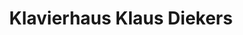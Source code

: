---
title: "Klavierhaus Klaus Diekers"
url: /muenster/klavierhaus-klaus-diekers/
shop: Instrumente
---